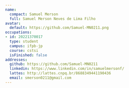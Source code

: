 ```yaml
---
name:
  compact: Samuel Merson
  full: Samuel Merson Neves de Lima Filho
avatar:
  default: https://github.com/Samuel-MN0211.png
occupations:
- id: 20221370017
  type: student
  campus: ifpb-jp
  course: cstsi
  isFinished: false
addresses:
  github: https://github.com/Samuel-MN0211
  linkedin: https://www.linkedin.com/in/samuelmersonf/
  lattes: http://lattes.cnpq.br/8688349441190436
  email: smerson0211@gmail.com
---
```

